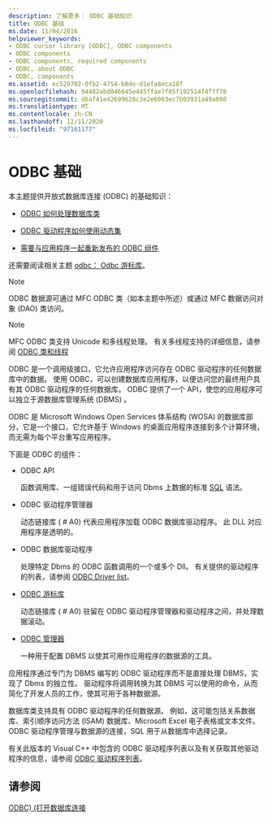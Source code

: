 ```yaml
---
description: 了解更多： ODBC 基础知识
title: ODBC 基础
ms.date: 11/04/2016
helpviewer_keywords:
- ODBC cursor library [ODBC], ODBC components
- ODBC components
- ODBC components, required components
- ODBC, about ODBC
- ODBC, components
ms.assetid: ec529702-0fb2-4754-b8de-d1efa8eca18f
ms.openlocfilehash: 94482abd046645e445ffae7f85f192514f4fff78
ms.sourcegitcommit: d6af41e42699628c3e2e6063ec7b03931a49a098
ms.translationtype: MT
ms.contentlocale: zh-CN
ms.lasthandoff: 12/11/2020
ms.locfileid: "97161177"
---
```

# <a name="odbc-basics"></a>ODBC 基础

本主题提供开放式数据库连接 (ODBC) 的基础知识：

- [ODBC 如何处理数据库类](../../data/odbc/odbc-and-the-database-classes.md)

- [ODBC 驱动程序如何使用动态集](../../data/odbc/odbc-driver-requirements-for-dynasets.md)

- [需要与应用程序一起重新发布的 ODBC 组件](../../data/odbc/redistributing-odbc-components-to-your-customers.md)

还需要阅读相关主题 [odbc： Odbc 游标库](../../data/odbc/odbc-the-odbc-cursor-library.md)。

> [!NOTE]
> ODBC 数据源可通过 MFC ODBC 类（如本主题中所述）或通过 MFC 数据访问对象 (DAO) 类访问。

> [!NOTE]
> MFC ODBC 类支持 Unicode 和多线程处理。 有关多线程支持的详细信息，请参阅 [ODBC 类和线程](../../data/odbc/odbc-classes-and-threads.md)

ODBC 是一个调用级接口，它允许应用程序访问存在 ODBC 驱动程序的任何数据库中的数据。 使用 ODBC，可以创建数据库应用程序，以便访问您的最终用户具有其 ODBC 驱动程序的任何数据库。 ODBC 提供了一个 API，使您的应用程序可以独立于源数据库管理系统 (DBMS) 。

ODBC 是 Microsoft Windows Open Services 体系结构 (WOSA) 的数据库部分，它是一个接口，它允许基于 Windows 的桌面应用程序连接到多个计算环境，而无需为每个平台重写应用程序。

下面是 ODBC 的组件：

- ODBC API

   函数调用库、一组错误代码和用于访问 Dbms 上数据的标准 [SQL](../../data/odbc/sql.md) 语法。

- ODBC 驱动程序管理器

   动态链接库 ( # A0) 代表应用程序加载 ODBC 数据库驱动程序。 此 DLL 对应用程序是透明的。

- ODBC 数据库驱动程序

   处理特定 Dbms 的 ODBC 函数调用的一个或多个 Dll。 有关提供的驱动程序的列表，请参阅 [ODBC Driver list](../../data/odbc/odbc-driver-list.md)。

- [ODBC 游标库](../../data/odbc/odbc-the-odbc-cursor-library.md)

   动态链接库 ( # A0) 驻留在 ODBC 驱动程序管理器和驱动程序之间，并处理数据滚动。

- [ODBC 管理器](../../data/odbc/odbc-administrator.md)

   一种用于配置 DBMS 以使其可用作应用程序的数据源的工具。

应用程序通过专门为 DBMS 编写的 ODBC 驱动程序而不是直接处理 DBMS，实现了 Dbms 的独立性。 驱动程序将调用转换为其 DBMS 可以使用的命令，从而简化了开发人员的工作，使其可用于各种数据源。

数据库类支持具有 ODBC 驱动程序的任何数据源。 例如，这可能包括关系数据库、索引顺序访问方法 (ISAM) 数据库、Microsoft Excel 电子表格或文本文件。 ODBC 驱动程序管理与数据源的连接，SQL 用于从数据库中选择记录。

有关此版本的 Visual C++ 中包含的 ODBC 驱动程序列表以及有关获取其他驱动程序的信息，请参阅 [ODBC 驱动程序列表](../../data/odbc/odbc-driver-list.md)。

## <a name="see-also"></a>请参阅

[ODBC)  (打开数据库连接 ](../../data/odbc/open-database-connectivity-odbc.md)
